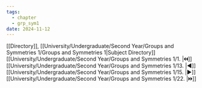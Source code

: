 ```yaml
---
tags:
  - chapter
  - grp_sym1
date: 2024-11-12
---
```

[[Directory]], [[University/Undergraduate/Second Year/Groups and Symmetries 1/Groups and Symmetries 1|Subject Directory]]
[[University/Undergraduate/Second Year/Groups and Symmetries 1/1. |🞀🞀]] [[University/Undergraduate/Second Year/Groups and Symmetries 1/13. |◀]] [[University/Undergraduate/Second Year/Groups and Symmetries 1/15. |▶]] [[University/Undergraduate/Second Year/Groups and Symmetries 1/22. |🞂🞂]]
# 
## 
### 